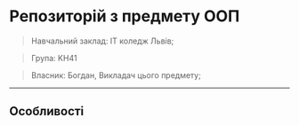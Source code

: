 # Репозиторій з предмету ООП
> Навчальний заклад: ІТ коледж Львів;

> Група: KН41

> Власник: Богдан, Викладач цього предмету;
---

## Особливості


